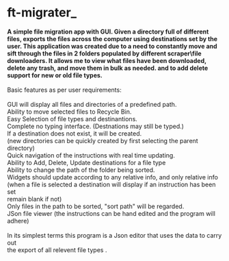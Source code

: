 # ft-migrater_


<b> A simple file migration app with GUI. Given a directory full of different files, exports the 
 files across the computer using destinations set by the user. This application was created due to a need
to constantly move and sift through the files in 2 folders populated by different scraper\file downloaders. It 
allows me to view what files have been downloaded, delete any trash, and move them in bulk as needed. and to add delete support for new or old file types.</b>
       <br><br>
  Basic features as per user requirements: <br><br>
    GUI will display all files and directories of a predefined path. <br>
    Ability to move selected files to Recycle Bin. <br>
    Easy Selection of file types and destinantions. <br>
    Complete no typing interface. (Destnations may still be typed.)<br>
    If a destination does not exist, it will be created.<br>
     (new directories can be quickly created by first selecting the parent directory)<br>
    Quick navigation of the instructions with real time updating. <br>
    Ability to Add, Delete, Update destinations for a file type<br>
    Ability to change the path of the folder being sorted. <br>
    Widgets should update according to any relative info, and only relative info<br>
     (when a file is selected a destination will display if an instruction has been set<br>
     remain blank if not)<br>
    Only files in the path to be sorted, "sort path" will be regarded.<br>
    JSon file viewer (the instructions can be hand edited and the program will adhere)<br>
 <br>
 In its simplest terms this program is a Json editor that uses the data to carry out <br>
 the export of all relevent file types .    <br>
